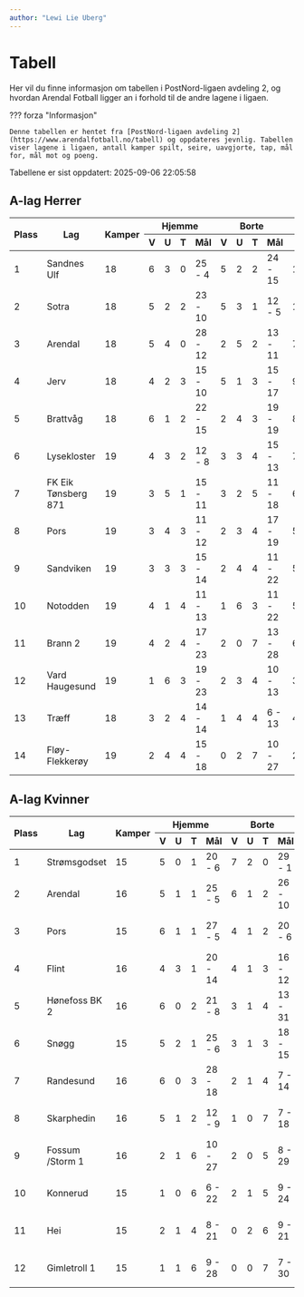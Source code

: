 ```yaml
---
author: "Lewi Lie Uberg"
---
```


# Tabell

Her vil du finne informasjon om tabellen i PostNord-ligaen avdeling 2, og hvordan Arendal Fotball ligger an i forhold til de andre lagene i ligaen.

??? forza "Informasjon"

    Denne tabellen er hentet fra [PostNord-ligaen avdeling 2](https://www.arendalfotball.no/tabell) og oppdateres jevnlig. Tabellen viser lagene i ligaen, antall kamper spilt, seire, uavgjorte, tap, mål for, mål mot og poeng.

Tabellene er sist oppdatert: 2025-09-06 22:05:58

## A-lag Herrer

<table>
  <thead>
    <tr class="row-highlight">
      <th rowspan="2">Plass</th>
      <th rowspan="2">Lag</th>
      <th rowspan="2">Kamper</th>
      <th colspan="4">Hjemme</th>
      <th colspan="4">Borte</th>
      <th colspan="5">Total</th>
      <th rowspan="2">Poeng</th>
    </tr>
    <tr class="row-highlight">
      <th>V</th>
      <th>U</th>
      <th>T</th>
      <th>Mål</th>
      <th>V</th>
      <th>U</th>
      <th>T</th>
      <th>Mål</th>
      <th>V</th>
      <th>U</th>
      <th>T</th>
      <th>Mål</th>
      <th>Diff</th>
    </tr>
  </thead>
  <tbody>
    <tr>
      <td>1</td>
      <td>Sandnes Ulf</td>
      <td>18</td>
      <td>6</td>
      <td>3</td>
      <td>0</td>
      <td>25 - 4</td>
      <td>5</td>
      <td>2</td>
      <td>2</td>
      <td>24 - 15</td>
      <td>11</td>
      <td>5</td>
      <td>2</td>
      <td>49 - 19</td>
      <td>30</td>
      <td>38</td>
    </tr>
    <tr>
      <td>2</td>
      <td>Sotra</td>
      <td>18</td>
      <td>5</td>
      <td>2</td>
      <td>2</td>
      <td>23 - 10</td>
      <td>5</td>
      <td>3</td>
      <td>1</td>
      <td>12 - 5</td>
      <td>10</td>
      <td>5</td>
      <td>3</td>
      <td>35 - 15</td>
      <td>20</td>
      <td>35</td>
    </tr>
    <tr class="row-highlight">
      <td>3</td>
      <td>Arendal</td>
      <td>18</td>
      <td>5</td>
      <td>4</td>
      <td>0</td>
      <td>28 - 12</td>
      <td>2</td>
      <td>5</td>
      <td>2</td>
      <td>13 - 11</td>
      <td>7</td>
      <td>9</td>
      <td>2</td>
      <td>41 - 23</td>
      <td>18</td>
      <td>30</td>
    </tr>
    <tr>
      <td>4</td>
      <td>Jerv</td>
      <td>18</td>
      <td>4</td>
      <td>2</td>
      <td>3</td>
      <td>15 - 10</td>
      <td>5</td>
      <td>1</td>
      <td>3</td>
      <td>15 - 17</td>
      <td>9</td>
      <td>3</td>
      <td>6</td>
      <td>30 - 27</td>
      <td>3</td>
      <td>30</td>
    </tr>
    <tr>
      <td>5</td>
      <td>Brattvåg</td>
      <td>18</td>
      <td>6</td>
      <td>1</td>
      <td>2</td>
      <td>22 - 15</td>
      <td>2</td>
      <td>4</td>
      <td>3</td>
      <td>19 - 19</td>
      <td>8</td>
      <td>5</td>
      <td>5</td>
      <td>41 - 34</td>
      <td>7</td>
      <td>29</td>
    </tr>
    <tr>
      <td>6</td>
      <td>Lysekloster</td>
      <td>19</td>
      <td>4</td>
      <td>3</td>
      <td>2</td>
      <td>12 - 8</td>
      <td>3</td>
      <td>3</td>
      <td>4</td>
      <td>15 - 13</td>
      <td>7</td>
      <td>6</td>
      <td>6</td>
      <td>27 - 21</td>
      <td>6</td>
      <td>27</td>
    </tr>
    <tr>
      <td>7</td>
      <td>FK Eik Tønsberg 871</td>
      <td>19</td>
      <td>3</td>
      <td>5</td>
      <td>1</td>
      <td>15 - 11</td>
      <td>3</td>
      <td>2</td>
      <td>5</td>
      <td>11 - 18</td>
      <td>6</td>
      <td>7</td>
      <td>6</td>
      <td>26 - 29</td>
      <td>-3</td>
      <td>25</td>
    </tr>
    <tr>
      <td>8</td>
      <td>Pors</td>
      <td>19</td>
      <td>3</td>
      <td>4</td>
      <td>3</td>
      <td>11 - 12</td>
      <td>2</td>
      <td>3</td>
      <td>4</td>
      <td>17 - 19</td>
      <td>5</td>
      <td>7</td>
      <td>7</td>
      <td>28 - 31</td>
      <td>-3</td>
      <td>22</td>
    </tr>
    <tr>
      <td>9</td>
      <td>Sandviken</td>
      <td>19</td>
      <td>3</td>
      <td>3</td>
      <td>3</td>
      <td>15 - 14</td>
      <td>2</td>
      <td>4</td>
      <td>4</td>
      <td>11 - 22</td>
      <td>5</td>
      <td>7</td>
      <td>7</td>
      <td>26 - 36</td>
      <td>-10</td>
      <td>22</td>
    </tr>
    <tr>
      <td>10</td>
      <td>Notodden</td>
      <td>19</td>
      <td>4</td>
      <td>1</td>
      <td>4</td>
      <td>11 - 13</td>
      <td>1</td>
      <td>6</td>
      <td>3</td>
      <td>11 - 22</td>
      <td>5</td>
      <td>7</td>
      <td>7</td>
      <td>22 - 35</td>
      <td>-13</td>
      <td>22</td>
    </tr>
    <tr>
      <td>11</td>
      <td>Brann  2</td>
      <td>19</td>
      <td>4</td>
      <td>2</td>
      <td>4</td>
      <td>17 - 23</td>
      <td>2</td>
      <td>0</td>
      <td>7</td>
      <td>13 - 28</td>
      <td>6</td>
      <td>2</td>
      <td>11</td>
      <td>30 - 51</td>
      <td>-21</td>
      <td>20</td>
    </tr>
    <tr>
      <td>12</td>
      <td>Vard Haugesund</td>
      <td>19</td>
      <td>1</td>
      <td>6</td>
      <td>3</td>
      <td>19 - 23</td>
      <td>2</td>
      <td>3</td>
      <td>4</td>
      <td>10 - 13</td>
      <td>3</td>
      <td>9</td>
      <td>7</td>
      <td>29 - 36</td>
      <td>-7</td>
      <td>18</td>
    </tr>
    <tr>
      <td>13</td>
      <td>Træff</td>
      <td>18</td>
      <td>3</td>
      <td>2</td>
      <td>4</td>
      <td>14 - 14</td>
      <td>1</td>
      <td>4</td>
      <td>4</td>
      <td>6 - 13</td>
      <td>4</td>
      <td>6</td>
      <td>8</td>
      <td>20 - 27</td>
      <td>-7</td>
      <td>18</td>
    </tr>
    <tr>
      <td>14</td>
      <td>Fløy-Flekkerøy</td>
      <td>19</td>
      <td>2</td>
      <td>4</td>
      <td>4</td>
      <td>15 - 18</td>
      <td>0</td>
      <td>2</td>
      <td>7</td>
      <td>10 - 27</td>
      <td>2</td>
      <td>6</td>
      <td>11</td>
      <td>25 - 45</td>
      <td>-20</td>
      <td>12</td>
    </tr>
  </tbody>
</table>

## A-lag Kvinner

<table>
  <thead>
    <tr class="row-highlight">
      <th rowspan="2">Plass</th>
      <th rowspan="2">Lag</th>
      <th rowspan="2">Kamper</th>
      <th colspan="4">Hjemme</th>
      <th colspan="4">Borte</th>
      <th colspan="5">Total</th>
      <th rowspan="2">Poeng</th>
    </tr>
    <tr class="row-highlight">
      <th>V</th>
      <th>U</th>
      <th>T</th>
      <th>Mål</th>
      <th>V</th>
      <th>U</th>
      <th>T</th>
      <th>Mål</th>
      <th>V</th>
      <th>U</th>
      <th>T</th>
      <th>Mål</th>
      <th>Diff</th>
    </tr>
  </thead>
  <tbody>
    <tr>
      <td>1</td>
      <td>Strømsgodset</td>
      <td>15</td>
      <td>5</td>
      <td>0</td>
      <td>1</td>
      <td>20 - 6</td>
      <td>7</td>
      <td>2</td>
      <td>0</td>
      <td>29 - 1</td>
      <td>12</td>
      <td>2</td>
      <td>1</td>
      <td>49 - 7</td>
      <td>42</td>
      <td>38</td>
    </tr>
    <tr class="row-highlight">
      <td>2</td>
      <td>Arendal</td>
      <td>16</td>
      <td>5</td>
      <td>1</td>
      <td>1</td>
      <td>25 - 5</td>
      <td>6</td>
      <td>1</td>
      <td>2</td>
      <td>26 - 10</td>
      <td>11</td>
      <td>2</td>
      <td>3</td>
      <td>51 - 15</td>
      <td>36</td>
      <td>35</td>
    </tr>
    <tr>
      <td>3</td>
      <td>Pors</td>
      <td>15</td>
      <td>6</td>
      <td>1</td>
      <td>1</td>
      <td>27 - 5</td>
      <td>4</td>
      <td>1</td>
      <td>2</td>
      <td>20 - 6</td>
      <td>10</td>
      <td>2</td>
      <td>3</td>
      <td>47 - 11</td>
      <td>36</td>
      <td>32</td>
    </tr>
    <tr>
      <td>4</td>
      <td>Flint</td>
      <td>16</td>
      <td>4</td>
      <td>3</td>
      <td>1</td>
      <td>20 - 14</td>
      <td>4</td>
      <td>1</td>
      <td>3</td>
      <td>16 - 12</td>
      <td>8</td>
      <td>4</td>
      <td>4</td>
      <td>36 - 26</td>
      <td>10</td>
      <td>28</td>
    </tr>
    <tr>
      <td>5</td>
      <td>Hønefoss BK 2</td>
      <td>16</td>
      <td>6</td>
      <td>0</td>
      <td>2</td>
      <td>21 - 8</td>
      <td>3</td>
      <td>1</td>
      <td>4</td>
      <td>13 - 31</td>
      <td>9</td>
      <td>1</td>
      <td>6</td>
      <td>34 - 39</td>
      <td>-5</td>
      <td>28</td>
    </tr>
    <tr>
      <td>6</td>
      <td>Snøgg</td>
      <td>15</td>
      <td>5</td>
      <td>2</td>
      <td>1</td>
      <td>25 - 6</td>
      <td>3</td>
      <td>1</td>
      <td>3</td>
      <td>18 - 15</td>
      <td>8</td>
      <td>3</td>
      <td>4</td>
      <td>43 - 21</td>
      <td>22</td>
      <td>27</td>
    </tr>
    <tr>
      <td>7</td>
      <td>Randesund</td>
      <td>16</td>
      <td>6</td>
      <td>0</td>
      <td>3</td>
      <td>28 - 18</td>
      <td>2</td>
      <td>1</td>
      <td>4</td>
      <td>7 - 14</td>
      <td>8</td>
      <td>1</td>
      <td>7</td>
      <td>35 - 32</td>
      <td>3</td>
      <td>25</td>
    </tr>
    <tr>
      <td>8</td>
      <td>Skarphedin</td>
      <td>16</td>
      <td>5</td>
      <td>1</td>
      <td>2</td>
      <td>12 - 9</td>
      <td>1</td>
      <td>0</td>
      <td>7</td>
      <td>7 - 18</td>
      <td>6</td>
      <td>1</td>
      <td>9</td>
      <td>19 - 27</td>
      <td>-8</td>
      <td>19</td>
    </tr>
    <tr>
      <td>9</td>
      <td>Fossum /Storm 1</td>
      <td>16</td>
      <td>2</td>
      <td>1</td>
      <td>6</td>
      <td>10 - 27</td>
      <td>2</td>
      <td>0</td>
      <td>5</td>
      <td>8 - 29</td>
      <td>4</td>
      <td>1</td>
      <td>11</td>
      <td>18 - 56</td>
      <td>-38</td>
      <td>13</td>
    </tr>
    <tr>
      <td>10</td>
      <td>Konnerud</td>
      <td>15</td>
      <td>1</td>
      <td>0</td>
      <td>6</td>
      <td>6 - 22</td>
      <td>2</td>
      <td>1</td>
      <td>5</td>
      <td>9 - 24</td>
      <td>3</td>
      <td>1</td>
      <td>11</td>
      <td>15 - 46</td>
      <td>-31</td>
      <td>10</td>
    </tr>
    <tr>
      <td>11</td>
      <td>Hei</td>
      <td>15</td>
      <td>2</td>
      <td>1</td>
      <td>4</td>
      <td>8 - 21</td>
      <td>0</td>
      <td>2</td>
      <td>6</td>
      <td>9 - 21</td>
      <td>2</td>
      <td>3</td>
      <td>10</td>
      <td>17 - 42</td>
      <td>-25</td>
      <td>9</td>
    </tr>
    <tr>
      <td>12</td>
      <td>Gimletroll 1</td>
      <td>15</td>
      <td>1</td>
      <td>1</td>
      <td>6</td>
      <td>9 - 28</td>
      <td>0</td>
      <td>0</td>
      <td>7</td>
      <td>7 - 30</td>
      <td>1</td>
      <td>1</td>
      <td>13</td>
      <td>16 - 58</td>
      <td>-42</td>
      <td>4</td>
    </tr>
  </tbody>
</table>
